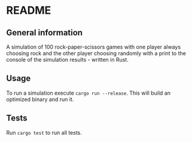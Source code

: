 # README
## General information
A simulation of 100 rock-paper-scissors games with one player always choosing rock and the other player choosing randomly with a print to the console of the simulation results - written in Rust.

## Usage
To run a simulation execute `cargo run --release`. This will build an optimized binary and run it.

## Tests
Run `cargo test` to run all tests.
